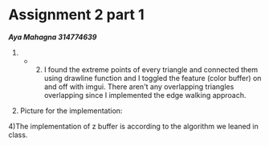 # Assignment 2 part 1

***Aya Mahagna 314774639***

1) + 2) I found the extreme points of every triangle and connected them using drawline function and I toggled the feature (color buffer) on and off with imgui.
There aren't any overlapping triangles overlapping since I implemented the edge walking approach.

3) Picture for the implementation:

4)The implementation of  z buffer is according to the algorithm we leaned in class.  

